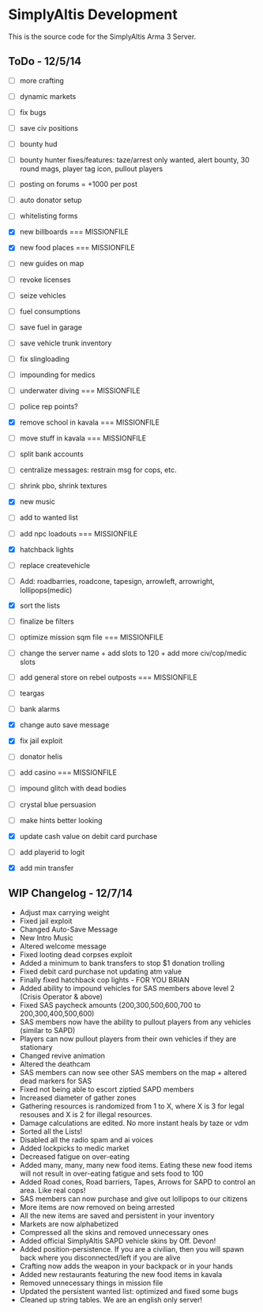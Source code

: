 SimplyAltis Development
======
This is the source code for the SimplyAltis Arma 3 Server.

ToDo - 12/5/14
------
- [ ] more crafting
- [ ] dynamic markets
- [ ] fix bugs
- [ ] save civ positions
- [ ] bounty hud
- [ ] bounty hunter fixes/features: taze/arrest only wanted, alert bounty, 30 round mags, player tag icon, pullout players
- [ ] posting on forums = +1000 per post
- [ ] auto donator setup
- [ ] whitelisting forms
- [x] new billboards === MISSIONFILE
- [x] new food places === MISSIONFILE
- [ ] new guides on map
- [ ] revoke licenses
- [ ] seize vehicles
- [ ] fuel consumptions
- [ ] save fuel in garage
- [ ] save vehicle trunk inventory
- [ ] fix slingloading
- [ ] impounding for medics
- [ ] underwater diving === MISSIONFILE
- [ ] police rep points?
- [x] remove school in kavala === MISSIONFILE
- [ ] move stuff in kavala === MISSIONFILE
- [ ] split bank accounts
- [ ] centralize messages: restrain msg for cops, etc.
- [ ] shrink pbo, shrink textures
- [x] new music
- [ ] add to wanted list
- [ ] add npc loadouts === MISSIONFILE
- [x] hatchback lights
- [ ] replace createvehicle
- [ ] Add: roadbarries, roadcone, tapesign, arrowleft, arrowright, lollipops(medic)
- [x] sort the lists
- [ ] finalize be filters
- [ ] optimize mission sqm file === MISSIONFILE
- [ ] change the server name + add slots to 120 + add more civ/cop/medic slots
- [ ] add general store on rebel outposts === MISSIONFILE
- [ ] teargas
- [ ] bank alarms
- [x] change auto save message
- [x] fix jail exploit
- [ ] donator helis
- [ ] add casino === MISSIONFILE
- [ ] impound glitch with dead bodies
- [ ] crystal blue persuasion
- [ ] make hints better looking
- [x] update cash value on debit card purchase
- [ ] add playerid to logit
- [x] add min transfer



WIP Changelog - 12/7/14
------
- Adjust max carrying weight
- Fixed jail exploit
- Changed Auto-Save Message
- New Intro Music
- Altered welcome message
- Fixed looting dead corpses exploit
- Added a minimum to bank transfers to stop $1 donation trolling
- Fixed debit card purchase not updating atm value
- Finally fixed hatchback cop lights - FOR YOU BRIAN
- Added ability to impound vehicles for SAS members above level 2 (Crisis Operator & above)
- Fixed SAS paycheck amounts (200,300,500,600,700 to 200,300,400,500,600)
- SAS members now have the ability to pullout players from any vehicles (similar to SAPD)
- Players can now pullout players from their own vehicles if they are stationary
- Changed revive animation
- Altered the deathcam
- SAS members can now see other SAS members on the map + altered dead markers for SAS
- Fixed not being able to escort ziptied SAPD members
- Increased diameter of gather zones
- Gathering resources is randomized from 1 to X, where X is 3 for legal resouses and X is 2 for illegal resources.
- Damage calculations are edited. No more instant heals by taze or vdm
- Sorted all the Lists!
- Disabled all the radio spam and ai voices
- Added lockpicks to medic market
- Decreased fatigue on over-eating
- Added many, many, many new food items. Eating these new food items will not result in over-eating fatigue and sets food to 100
- Added Road cones, Road barriers, Tapes, Arrows for SAPD to control an area. Like real cops!
- SAS members can now purchase and give out lollipops to our citizens
- More items are now removed on being arrested
- All the new items are saved and persistent in your inventory
- Markets are now alphabetized
- Compressed all the skins and removed unnecessary ones
- Added official SimplyAltis SAPD vehicle skins by Off. Devon!
- Added position-persistence. If you are a civilian, then you will spawn back where you disconnected/left if you are alive
- Crafting now adds the weapon in your backpack or in your hands
- Added new restaurants featuring the new food items in kavala
- Removed unnecessary things in mission file
- Updated the persistent wanted list: optimized and fixed some bugs
- Cleaned up string tables. We are an english only server!
